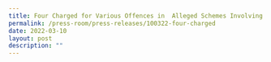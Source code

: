 ```yaml
---
title: Four Charged for Various Offences in  Alleged Schemes Involving S$10 Million
permalink: /press-room/press-releases/100322-four-charged
date: 2022-03-10
layout: post
description: ""
---
```

